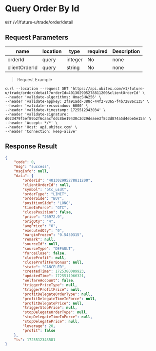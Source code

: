 # Query Order By Id

`GET` /v1/future-u/trade/order/detail

## Request Parameters

| name          | location  | type    | required | Description |
| ------------- | ----- | ------- | ---- | ---- |
| orderId       | query | integer | No   | none |
| clientOrderId | query | string  | No   | none |

> Request Example

```shell
curl --location --request GET 'https://api.ubitex.com/v1/future-u/trade/order/detail?orderId=401302995278811200&clientOrderId' \
--header 'validate-algorithms: HmacSHA256' \
--header 'validate-appkey: 2fa91add-388c-44f2-8365-f4b72886c135' \
--header 'validate-recvwindow: 6000' \
--header 'validate-timestamp: 1725512343034' \
--header 'validate-signature: d023479f5ef89b2f6caacfddc8be19430c2d29deaee3f8c3d874a5d4ebe5e15a' \
--header 'Accept: */*' \
--header 'Host: api.ubitex.com' \
--header 'Connection: keep-alive'
```

## Response Result

```json
{
    "code": 0,
    "msg": "success",
    "msgInfo": null,
    "data": {
        "orderId": "401302995278811200",
        "clientOrderId": null,
        "symbol": "btc_usdt",
        "orderType": "LIMIT",
        "orderSide": "BUY",
        "positionSide": "LONG",
        "timeInForce": "GTC",
        "closePosition": false,
        "price": "26972.9",
        "origQty": "4",
        "avgPrice": "0",
        "executedQty": "0",
        "marginFrozen": "0.5459315",
        "remark": null,
        "sourceId": null,
        "sourceType": "DEFAULT",
        "forceClose": false,
        "closeProfit": null,
        "closeProfitForBonus": null,
        "state": "CANCELED",
        "createdTime": 1725380089923,
        "updatedTime": 1725511966321,
        "welfareAccount": false,
        "triggerPriceType": null,
        "triggerProfitPrice": null,
        "profitDelegateOrderType": null,
        "profitDelegateTimeInForce": null,
        "profitDelegatePrice": null,
        "triggerStopPrice": null,
        "stopDelegateOrderType": null,
        "stopDelegateTimeInForce": null,
        "stopDelegatePrice": null,
        "leverage": 20,
        "profit": false
    },
    "ts": 1725512343581
}
```

